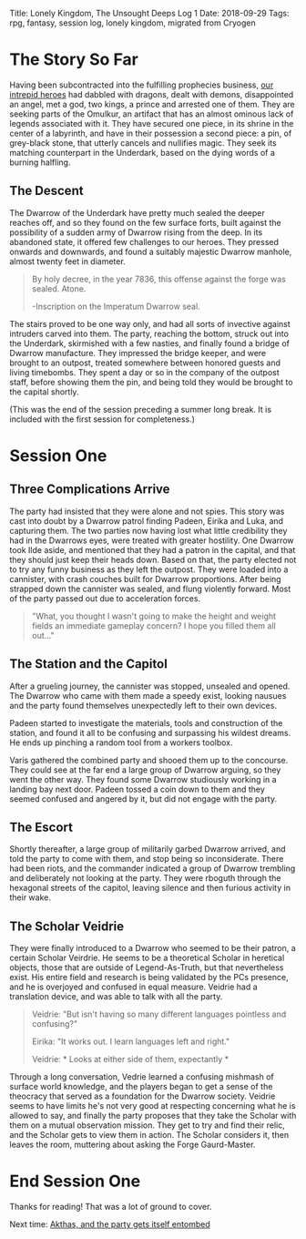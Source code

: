 Title: Lonely Kingdom, The Unsought Deeps Log 1
Date: 2018-09-29
Tags: rpg, fantasy, session log, lonely kingdom, migrated from Cryogen


# The Story So Far

Having been subcontracted into the fulfilling prophecies business, [our intrepid heroes](/posts/2018-09-29-lonely-kingdom-dramatis-personae)
had dabbled with dragons, dealt with demons, disappointed an angel, met a god, two kings, a prince and arrested one of them. They are seeking parts of the Omulkur, an artifact that has an almost ominous lack of legends associated with it.
They have secured one piece, in its shrine in the center of a labyrinth, and have in their possession a second piece: a pin, of grey-black stone, that utterly cancels and nullifies magic.
They seek its matching counterpart in the Underdark, based on the dying words of a burning halfling.

<!-- end-of-preview -->

## The Descent
The Dwarrow of the Underdark have pretty much sealed the deeper reaches off, and so they found on the few surface forts, built against the possibility of a sudden army of Dwarrow rising from the deep. In its abandoned state, it offered few challenges to our heroes. They pressed onwards and downwards, and found a suitably majestic Dwarrow manhole, almost twenty feet in diameter.

> By holy decree, in the year 7836, this offense against the forge was sealed. Atone.
>
> -Inscription on the Imperatum Dwarrow seal.

The stairs proved to be one way only, and had all sorts of invective against intruders carved into them. The party, reaching the bottom, struck out into the Underdark, skirmished with a few nasties, and finally found a bridge of Dwarrow manufacture. They impressed the bridge keeper, and were brought to an outpost, treated somewhere between honored guests and living timebombs. They spent a day or so in the company of the outpost staff, before showing them the pin, and being told they would be brought to the capital shortly.

(This was the end of the session preceding a summer long break. It is included with the first session for completeness.)

# Session One
## Three Complications Arrive
The party had insisted that they were alone and not spies. This story was cast into doubt by a Dwarrow patrol finding Padeen, Eirika and Luka, and capturing them. The two parties now having lost what little credibility they had in the Dwarrows eyes, were treated with greater hostility. One Dwarrow took Ilde aside, and mentioned that they had a patron in the capital, and that they should just keep their heads down. Based on that, the party elected not to try any funny business as they left the outpost.
 They were loaded into a cannister, with crash couches built for Dwarrow proportions. After being strapped down the cannister was sealed, and flung violently forward. Most of the party passed out due to acceleration forces.

> "What, you thought I wasn't going to make the height and weight fields an immediate gameplay concern? I hope you filled them all out..."

## The Station and the Capitol
After a grueling  journey, the cannister was stopped, unsealed and opened. The Dwarrow who came with them made a speedy exist, looking nausues and the party found themselves unexpectedly left to their own devices.

Padeen started to investigate the materials, tools and construction of the station, and found it all to be confusing and surpassing his wildest dreams. He ends up pinching a random tool from a workers toolbox.

 Varis gathered the combined party and shooed them up to the concourse. They could see at the far end a large group of Dwarrow arguing, so they went the other way. They found some Dwarrow studiously working in a landing bay next door. Padeen tossed a coin down to them and they seemed confused and angered by it, but did not engage with the party.

## The Escort
Shortly thereafter, a large group of militarily garbed Dwarrow arrived, and told the party to come with them, and stop being so inconsiderate. There had been riots, and the commander indicated a group of Dwarrow trembling and deliberately not looking at the party. They were rboguth through the hexagonal streets of the capitol, leaving silence and then furious activity in their wake.

## The Scholar Veidrie
They were finally introduced to a Dwarrow who seemed to be their patron, a certain Scholar Veirdrie. He seems to be a theoretical Scholar in heretical objects, those that are outside of Legend-As-Truth, but that nevertheless exist. His entire field and research is being validated by the PCs presence, and he is overjoyed and confused in equal measure. Veidrie had a translation device, and was able to talk with all the party.
> Veidrie: "But isn't having so many different languages pointless and confusing?"
>
> Eirika: "It works out. I learn languages left and right."
>
> Veidrie: * Looks at either side of them, expectantly *

Through a long conversation, Vedrie learned a confusing mishmash of surface world knowledge, and the players began to get a sense of the theocracy that served as a foundation for the Dwarrow society.
Veidrie seems to have limits he's not very good at respecting concerning what he is allowed to say, and finally the party proposes that they take the Scholar with them on a mutual observation mission. They get to try and find their relic, and the Scholar gets to view them in action. The Scholar considers it, then leaves the room, muttering about asking the Forge Gaurd-Master.

# End Session One
Thanks for reading! That was a lot of ground to cover.

Next time: [Akthas, and the party gets itself entombed](/posts/2018-10-01-lonely-kingdom-unsought-deeps-2) 
